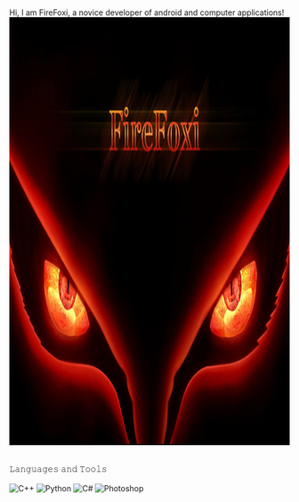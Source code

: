 <br>Hi, I am FireFoxi, a novice developer of android and computer applications!</br>
<img src = "https://github.com/FireFoxi19/FireFoxi19/blob/main/assets/курама.jpg" height = "768" weight="1140">


<br>𝙻𝚊𝚗𝚐𝚞𝚊𝚐𝚎𝚜 𝚊𝚗𝚍 𝚃𝚘𝚘𝚕𝚜</br>
<br>![C++](https://img.shields.io/badge/C%2B%2B-00599C?style=for-the-badge&logo=c%2B%2B&logoColor=white)
![Python](https://img.shields.io/badge/Python-3776AB?style=for-the-badge&logo=python&logoColor=white)
![C#](https://img.shields.io/badge/C%23-4169E1?style=for-the-badge&logo=c-sharp&logoColor=white)
![Photoshop](https://img.shields.io/badge/%20Photoshop-31A8FF?style=for-the-badge&logo=Adobe%20Photoshop&logoColor=black)
</br>
